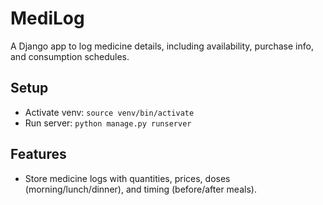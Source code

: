 # MediLog

A Django app to log medicine details, including availability, purchase info, and consumption schedules.

## Setup
- Activate venv: `source venv/bin/activate`
- Run server: `python manage.py runserver`

## Features
- Store medicine logs with quantities, prices, doses (morning/lunch/dinner), and timing (before/after meals).